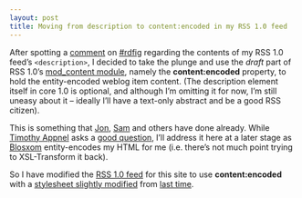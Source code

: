 ```yaml
---
layout: post
title: Moving from description to content:encoded in my RSS 1.0 feed
---
```



After spotting a [comment](http://rdfig.xmlhack.com/2002/09/18/2002-09-18.html#1032346014.649371 "blogged comment on ") on [#rdfig](irc://irc.openprojects.net/rdfig) regarding the contents of my RSS 1.0 feed’s `<description>`, I decided to take the plunge and use the *draft* part of RSS 1.0’s [mod_content module](http://web.resource.org/rss/1.0/modules/content/ "RSS 1.0 mod_content module"), namely the **content:encoded** property, to hold the entity-encoded weblog item content. (The description element itself in core 1.0 is optional, and although I’m omitting it for now, I’m still uneasy about it – ideally I’ll have a text-only abstract and be a good RSS citizen).

This is something that [Jon](http://weblog.infoworld.com/udell/2002/09/09.html#a405 "Jon Udell"), [Sam](http://www.intertwingly.net/blog/2002/Sep/17#x828 "Sam Ruby") and others have done already. While [Timothy Appnel](http://tima.mplode.com/ "Timothy Appnel") asks a [good question](http://www.intertwingly.net/blog/828.html "Tim's question on Sam's site"), I’ll address it here at a later stage as [Blosxom](http://www.raelity.org/apps/blosxom) entity-encodes my HTML for me (i.e. there’s not much point trying to XSL-Transform it back).

So I have modified the [RSS 1.0 feed](../../../%7Edj/qmacro.rss10) for this site to use **content:encoded** with a [stylesheet slightly modified](/~dj/rss091-to-10.xsl) from [last time](../../2002/Sep/12#tech/rss/rss10).


